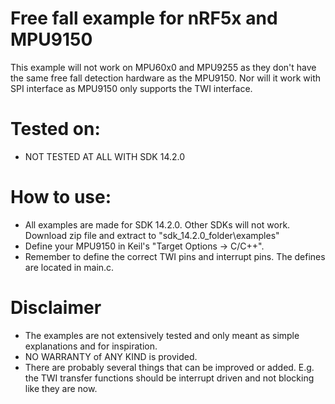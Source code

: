 # Free fall example for nRF5x and MPU9150
This example will not work on MPU60x0 and MPU9255 as they don't have the same free fall detection hardware as the MPU9150. Nor will it work with SPI interface as MPU9150 only supports the TWI interface. 

# Tested on:
* NOT TESTED AT ALL WITH SDK 14.2.0

# How to use:
* All examples are made for SDK 14.2.0. Other SDKs will not work. Download zip file and extract to "sdk_14.2.0_folder\examples"
* Define your MPU9150 in Keil's "Target Options -> C/C++".
* Remember to define the correct TWI pins and interrupt pins. The defines are located in main.c.

# Disclaimer
 * The examples are not extensively tested and only meant as simple explanations and for inspiration. 
 * NO WARRANTY of ANY KIND is provided.
 * There are probably several things that can be improved or added. E.g. the TWI transfer functions should be interrupt driven and not blocking like they are now. 


